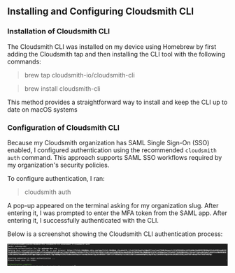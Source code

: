 ## Installing and Configuring Cloudsmith CLI

### Installation of Cloudsmith CLI

The Cloudsmith CLI was installed on my device using Homebrew by first adding the Cloudsmith tap and then installing the CLI tool with the following commands:

> brew tap cloudsmith-io/cloudsmith-cli

> brew install cloudsmith-cli

This method provides a straightforward way to install and keep the CLI up to date on macOS systems


### Configuration of Cloudsmith CLI
Because my Cloudsmith organization has SAML Single Sign-On (SSO) enabled, I configured authentication using the recommended `cloudsmith auth` command. This approach supports SAML SSO workflows required by my organization's security policies.

To configure authentication, I ran:

> cloudsmith auth

A pop-up appeared on the terminal asking for my organization slug. After entering it, I was prompted to enter the MFA token from the SAML app. After entering it, I successfully authenticated with the CLI.


Below is a screenshot showing the Cloudsmith CLI authentication process:

![Cloudsmith CLI Authentication](../docs/cloudsmith-cli-authentication.png)




